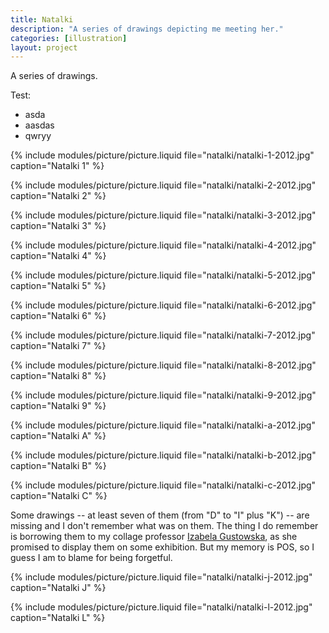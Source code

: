 ```yaml
---
title: Natalki
description: "A series of drawings depicting me meeting her."
categories: [illustration]
layout: project
---
```


A series of drawings.

Test:

- asda
- aasdas
- qwryy

{% include modules/picture/picture.liquid file="natalki/natalki-1-2012.jpg" caption="Natalki 1" %}

{% include modules/picture/picture.liquid file="natalki/natalki-2-2012.jpg" caption="Natalki 2" %}

{% include modules/picture/picture.liquid file="natalki/natalki-3-2012.jpg" caption="Natalki 3" %}

{% include modules/picture/picture.liquid file="natalki/natalki-4-2012.jpg" caption="Natalki 4" %}

{% include modules/picture/picture.liquid file="natalki/natalki-5-2012.jpg" caption="Natalki 5" %}

{% include modules/picture/picture.liquid file="natalki/natalki-6-2012.jpg" caption="Natalki 6" %}

{% include modules/picture/picture.liquid file="natalki/natalki-7-2012.jpg" caption="Natalki 7" %}

{% include modules/picture/picture.liquid file="natalki/natalki-8-2012.jpg" caption="Natalki 8" %}

{% include modules/picture/picture.liquid file="natalki/natalki-9-2012.jpg" caption="Natalki 9" %}

{% include modules/picture/picture.liquid file="natalki/natalki-a-2012.jpg" caption="Natalki A" %}

{% include modules/picture/picture.liquid file="natalki/natalki-b-2012.jpg" caption="Natalki B" %}

{% include modules/picture/picture.liquid file="natalki/natalki-c-2012.jpg" caption="Natalki C" %}

Some drawings -- at least seven of them (from "D" to "I" plus "K") -- are missing and I don't remember what was on them. The thing I do remember is borrowing them to my collage professor [Izabela Gustowska](http://www.gustowska.com/), as she promised to display them on some exhibition. But my memory is POS, so I guess I am to blame for being forgetful.

{% include modules/picture/picture.liquid file="natalki/natalki-j-2012.jpg" caption="Natalki J" %}

{% include modules/picture/picture.liquid file="natalki/natalki-l-2012.jpg" caption="Natalki L" %}
